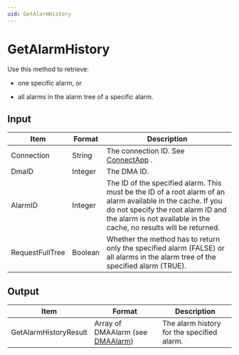 ```yaml
---
uid: GetAlarmHistory
---
```


# GetAlarmHistory

Use this method to retrieve:

- one specific alarm, or

- all alarms in the alarm tree of a specific alarm.

## Input

| Item            | Format  | Description                                                                                                                                                                                                              |
|-----------------|---------|--------------------------------------------------------------------------------------------------------------------------------------------------------------------------------------------------------------------------|
| Connection      | String  | The connection ID. See [ConnectApp](xref:ConnectApp) .                                                                                                                                                                     |
| DmaID           | Integer | The DMA ID.                                                                                                                                                                                                              |
| AlarmID         | Integer | The ID of the specified alarm. This must be the ID of a root alarm of an alarm available in the cache. If you do not specify the root alarm ID and the alarm is not available in the cache, no results will be returned. |
| RequestFullTree | Boolean | Whether the method has to return only the specified alarm (FALSE) or all alarms in the alarm tree of the specified alarm (TRUE).                                                                                         |

## Output

| Item                  | Format                                                                   | Description                                |
|-----------------------|--------------------------------------------------------------------------|--------------------------------------------|
| GetAlarmHistoryResult | Array of DMAAlarm (see [DMAAlarm](xref:DMAAlarm)) | The alarm history for the specified alarm. |

